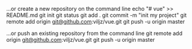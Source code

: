 …or create a new repository on the command line
echo "# vue" >> README.md
git init
git status
git add .
git commit -m "init my project"
git remote add origin git@github.com:viljz/vue.git
git push -u origin master

…or push an existing repository from the command line
git remote add origin git@github.com:viljz/vue.git
git push -u origin master
